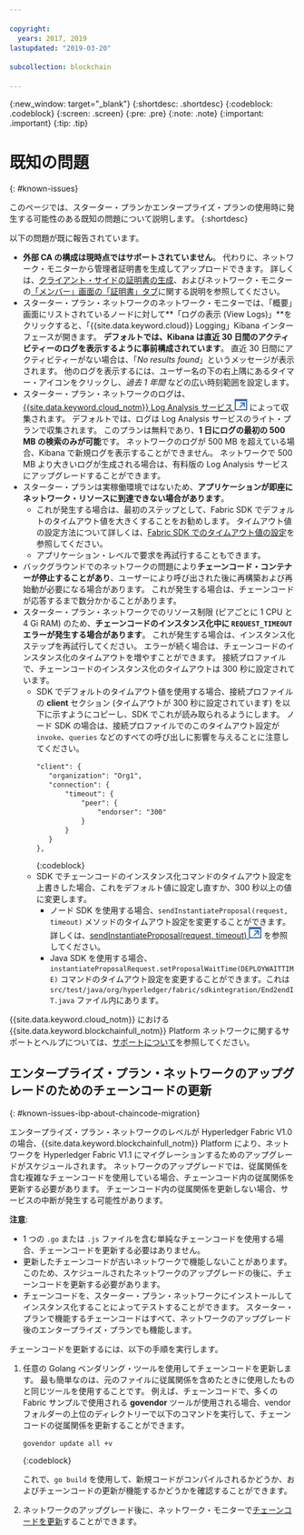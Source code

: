 ```yaml
---

copyright:
  years: 2017, 2019
lastupdated: "2019-03-20"

subcollection: blockchain

---
```


{:new_window: target="_blank"}
{:shortdesc: .shortdesc}
{:codeblock: .codeblock}
{:screen: .screen}
{:pre: .pre}
{:note: .note}
{:important: .important}
{:tip: .tip}

# 既知の問題
{: #known-issues}

このページでは、スターター・プランかエンタープライズ・プランの使用時に発生する可能性のある既知の問題について説明します。
{:shortdesc}

以下の問題が既に報告されています。
- **外部 CA の構成は現時点ではサポートされていません**。 代わりに、ネットワーク・モニターから管理者証明書を生成してアップロードできます。 詳しくは、[クライアント・サイドの証明書の生成](/docs/services/blockchain/v10_application.html#dev-app-enroll-panel)、およびネットワーク・モニターの[「メンバー」画面の「証明書」タブ](/docs/services/blockchain/v10_dashboard.html#ibp-dashboard-members)に関する説明を参照してください。
- スターター・プラン・ネットワークのネットワーク・モニターでは、「概要」画面にリストされているノードに対して**「ログの表示 (View Logs)」**をクリックすると、「{{site.data.keyword.cloud}} Logging」Kibana インターフェースが開きます。 **デフォルトでは、Kibana は直近 30 日間のアクティビティーのログを表示するように事前構成されています**。 直近 30 日間にアクティビティーがない場合は、「*No results found*」というメッセージが表示されます。 他のログを表示するには、ユーザー名の下の右上隅にあるタイマー・アイコンをクリックし、*過去 1 年間* などの広い時刻範囲を設定します。
- スターター・プラン・ネットワークのログは、[{{site.data.keyword.cloud_notm}} Log Analysis サービス ![外部リンク・アイコン](images/external_link.svg "外部リンク・アイコン")](https://cloud.ibm.com/catalog/services/log-analysis) によって収集されます。 デフォルトでは、ログは Log Analysis サービスのライト・プランで収集されます。 このプランは無料であり、**1 日にログの最初の 500 MB の検索のみが可能**です。 ネットワークのログが 500 MB を超えている場合、Kibana で新規ログを表示することができません。 ネットワークで 500 MB より大きいログが生成される場合は、有料版の Log Analysis サービスにアップグレードすることができます。
- スターター・プランは実稼働環境ではないため、**アプリケーションが即座にネットワーク・リソースに到達できない場合があります**。
  - これが発生する場合は、最初のステップとして、Fabric SDK でデフォルトのタイムアウト値を大きくすることをお勧めします。 タイムアウト値の設定方法について詳しくは、[Fabric SDK でのタイムアウト値の設定](/docs/services/blockchain/best_practices.html#best-practices-app-set-timeout-in-sdk)を参照してください。
  - アプリケーション・レベルで要求を再試行することもできます。
- バックグラウンドでのネットワークの問題により**チェーンコード・コンテナーが停止することがあり**、ユーザーにより呼び出された後に再構築および再始動が必要になる場合があります。 これが発生する場合は、チェーンコードが応答するまで数分かかることがあります。
- スターター・プラン・ネットワークでのリソース制限 (ピアごとに 1 CPU と 4 Gi RAM) のため、**チェーンコードのインスタンス化中に `REQUEST_TIMEOUT` エラーが発生する場合があります**。 これが発生する場合は、インスタンス化ステップを再試行してください。 エラーが続く場合は、チェーンコードのインスタンス化のタイムアウトを増やすことができます。 接続プロファイルで、チェーンコードのインスタンス化のタイムアウトは 300 秒に設定されています。
  - SDK でデフォルトのタイムアウト値を使用する場合、接続プロファイルの **client** セクション (タイムアウトが 300 秒に設定されています) を以下に示すようにコピーし、SDK でこれが読み取られるようにします。 ノード SDK の場合は、接続プロファイルでのこのタイムアウト設定が `invoke`、`queries` などのすべての呼び出しに影響を与えることに注意してください。
    ```
    "client": {
       "organization": "Org1",
       "connection": {
           "timeout": {
               "peer": {
                   "endorser": "300"
               }
           }
       }
    },
    ```
    {:codeblock}
  - SDK でチェーンコードのインスタンス化コマンドのタイムアウト設定を上書きした場合、これをデフォルト値に設定し直すか、300 秒以上の値に変更します。
    - ノード SDK を使用する場合、`sendInstantiateProposal(request, timeout)` メソッドのタイムアウト設定を変更することができます。 詳しくは、[sendInstantiateProposal(request, timeout) ![外部リンク・アイコン](images/external_link.svg "外部リンク・アイコン")](https://fabric-sdk-node.github.io/Channel.html#sendInstantiateProposal) を参照してください。
    - Java SDK を使用する場合、`instantiateProposalRequest.setProposalWaitTime(DEPLOYWAITTIME)` コマンドのタイムアウト設定を変更することができます。これは `src/test/java/org/hyperledger/fabric/sdkintegration/End2endIT.java` ファイル内にあります。

{{site.data.keyword.cloud_notm}} における {{site.data.keyword.blockchainfull_notm}} Platform ネットワークに関するサポートとヘルプについては、[サポートについて](/docs/services/blockchain/ibmblockchain_support.html#blockchain-support)を参照してください。

## エンタープライズ・プラン・ネットワークのアップグレードのためのチェーンコードの更新
{: #known-issues-ibp-about-chaincode-migration}

エンタープライズ・プラン・ネットワークのレベルが Hyperledger Fabric V1.0 の場合、{{site.data.keyword.blockchainfull_notm}} Platform により、ネットワークを Hyperledger Fabric V1.1 にマイグレーションするためのアップグレードがスケジュールされます。 ネットワークのアップグレードでは、従属関係を含む複雑なチェーンコードを使用している場合、チェーンコード内の従属関係を更新する必要があります。 チェーンコード内の従属関係を更新しない場合、サービスの中断が発生する可能性があります。

**注意**:
- 1 つの `.go` または `.js` ファイルを含む単純なチェーンコードを使用する場合、チェーンコードを更新する必要はありません。
- 更新したチェーンコードが古いネットワークで機能しないことがあります。このため、スケジュールされたネットワークのアップグレードの後に、チェーンコードを更新する必要があります。
- チェーンコードを、スターター・プラン・ネットワークにインストールしてインスタンス化することによってテストすることができます。 スターター・プランで機能するチェーンコードはすべて、ネットワークのアップグレード後のエンタープライズ・プランでも機能します。

チェーンコードを更新するには、以下の手順を実行します。
1. 任意の Golang ベンダリング・ツールを使用してチェーンコードを更新します。 最も簡単なのは、元のファイルに従属関係を含めたときに使用したものと同じツールを使用することです。 例えば、チェーンコードで、多くの Fabric サンプルで使用される **govendor** ツールが使用される場合、vendor フォルダーの上位のディレクトリーで以下のコマンドを実行して、チェーンコードの従属関係を更新することができます。
    ```
    govendor update all +v
    ```
    {:codeblock}

    これで、`go build` を使用して、新規コードがコンパイルされるかどうか、およびチェーンコードの更新が機能するかどうかを確認することができます。

2. ネットワークのアップグレード後に、ネットワーク・モニターで[チェーンコードを更新](/docs/services/blockchain/howto/install_instantiate_chaincode.html#install-instantiate-chaincode-update-cc)することができます。
